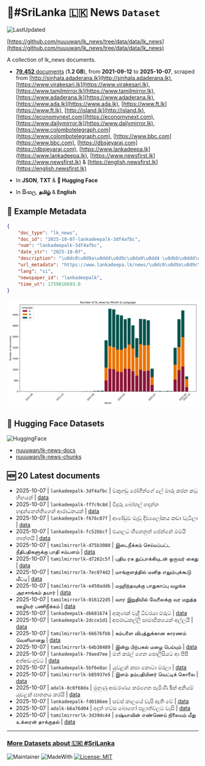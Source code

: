 # 📄#SriLanka 🇱🇰 News `Dataset`

![LastUpdated](https://img.shields.io/badge/last_updated-2025--10--07_11:34:48-green)

[https://github.com/nuuuwan/lk_news/tree/data/data/lk_news](https://github.com/nuuuwan/lk_news/tree/data/data/lk_news)

A collection of lk_news documents.

- [**79,452** documents](https://github.com/nuuuwan/lk_news/tree/data/data/lk_news) (**1.2 GB**), from **2021-09-12** to **2025-10-07**, scraped from [http://sinhala.adaderana.lk](http://sinhala.adaderana.lk), [https://www.virakesari.lk](https://www.virakesari.lk), [https://www.tamilmirror.lk](https://www.tamilmirror.lk), [https://www.adaderana.lk](https://www.adaderana.lk), [https://www.ada.lk](https://www.ada.lk), [https://www.ft.lk](https://www.ft.lk), [http://island.lk](http://island.lk), [https://economynext.com](https://economynext.com), [https://www.dailymirror.lk](https://www.dailymirror.lk), [https://www.colombotelegraph.com](https://www.colombotelegraph.com), [https://www.bbc.com](https://www.bbc.com), [https://dbsjeyaraj.com](https://dbsjeyaraj.com), [https://www.lankadeepa.lk](https://www.lankadeepa.lk), [https://www.newsfirst.lk](https://www.newsfirst.lk) & [https://english.newsfirst.lk](https://english.newsfirst.lk)

- In **JSON**, **TXT** & **🤗 Hugging Face**

- In **සිංහල**, **தமிழ்** & **English**

## 📝 Example Metadata

```json
{
    "doc_type": "lk_news",
    "doc_id": "2025-10-07-lankadeepalk-3df4afbc",
    "num": "lankadeepalk-3df4afbc",
    "date_str": "2025-10-07",
    "description": "\u0dc0\u0d9a\u0dd4\u0d9c\u0da9\u0dd4 \u0dbb\u0ddd\u0d9c\u0dd3\u0db1\u0dca\u0d9c\u0dda \u0dbd\u0dda \u0db8\u0dcf\u0dbb\u0dd4 \u0d9a\u0dbb\u0db1 \u0d9a\u0da7\u0dd4 \u0dc4\u0dd2\u0d9f\u0dba\u0d9a\u0dca",
    "url_metadata": "https://www.lankadeepa.lk/news/\u0dc0\u0d9a\u0d9c\u0da9-\u0dbb\u0d9c\u0db1\u0d9c-\u0dbd-\u0db8\u0dbb-\u0d9a\u0dbb\u0db1-\u0d9a\u0da7-\u0dc4\u0d9f\u0dba\u0d9a/101-680832",
    "lang": "si",
    "newspaper_id": "lankadeepalk",
    "time_ut": 1759816693.0
}
```

![Chart](https://raw.githubusercontent.com/nuuuwan/lk_news/refs/heads/data/data/lk_news/docs_by_month_and_lang.png)

## 🤗 Hugging Face Datasets

![HuggingFace](https://img.shields.io/badge/-HuggingFace-FDEE21?style=for-the-badge&logo=HuggingFace)

- [nuuuwan/lk-news-docs](https://huggingface.co/datasets/nuuuwan/lk-news-docs)
- [nuuuwan/lk-news-chunks](https://huggingface.co/datasets/nuuuwan/lk-news-chunks)

## 🆕 20 Latest documents

- 2025-10-07 | `lankadeepalk-3df4afbc` | වකුගඩු රෝගීන්ගේ ලේ මාරු කරන කටු හිඟයක් | [data](https://github.com/nuuuwan/lk_news/tree/data/data/lk_news/2020s/2025/2025-10-07-lankadeepalk-3df4afbc)
- 2025-10-07 | `lankadeepalk-ff7c9c8d` | වීදුරු බෝතල් හදන්න හඳුන්නෙත්තිගෙන් ආරාධනයක් | [data](https://github.com/nuuuwan/lk_news/tree/data/data/lk_news/2020s/2025/2025-10-07-lankadeepalk-ff7c9c8d)
- 2025-10-07 | `lankadeepalk-f676c87f` | ආණ්ඩුව මැවූ දිව්‍යලෝකය කඩා වැටිලා | [data](https://github.com/nuuuwan/lk_news/tree/data/data/lk_news/2020s/2025/2025-10-07-lankadeepalk-f676c87f)
- 2025-10-07 | `lankadeepalk-fc52bbcf` | එයාලට හීනෙනුත් පේන්නේ මමයි තාත්තයි | [data](https://github.com/nuuuwan/lk_news/tree/data/data/lk_news/2020s/2025/2025-10-07-lankadeepalk-fc52bbcf)
- 2025-10-07 | `tamilmirrorlk-d75b3080` | இடைநீக்கம் செய்யப்பட்ட நீதிபதிகளுக்கு பாதி சம்பளம் | [data](https://github.com/nuuuwan/lk_news/tree/data/data/lk_news/2020s/2025/2025-10-07-tamilmirrorlk-d75b3080)
- 2025-10-07 | `tamilmirrorlk-d7262c5f` | புதிய ரக துப்பாக்கியுடன் ஒருவர் கைது | [data](https://github.com/nuuuwan/lk_news/tree/data/data/lk_news/2020s/2025/2025-10-07-tamilmirrorlk-d7262c5f)
- 2025-10-07 | `tamilmirrorlk-7ec074d2` | மாங்குளத்தில்  மனித எலும்புக்கூடு  மீட்பு | [data](https://github.com/nuuuwan/lk_news/tree/data/data/lk_news/2020s/2025/2025-10-07-tamilmirrorlk-7ec074d2)
- 2025-10-07 | `tamilmirrorlk-e450addb` | மஹிந்தவுக்கு பாதுகாப்பு வழங்க அரசாங்கம் தயார் | [data](https://github.com/nuuuwan/lk_news/tree/data/data/lk_news/2020s/2025/2025-10-07-tamilmirrorlk-e450addb)
- 2025-10-07 | `tamilmirrorlk-016122d5` | வார இறுதியில் வேலைக்கு வர மறுத்த ஊழியர் பணிநீக்கம் | [data](https://github.com/nuuuwan/lk_news/tree/data/data/lk_news/2020s/2025/2025-10-07-tamilmirrorlk-016122d5)
- 2025-10-07 | `lankadeepalk-db681674` | අකුණක් වැදී ධීවරයා මරුට | [data](https://github.com/nuuuwan/lk_news/tree/data/data/lk_news/2020s/2025/2025-10-07-lankadeepalk-db681674)
- 2025-10-07 | `lankadeepalk-2dcce1d1` | අපරාධකල්ලි සාමාජිකයෙක් අල්ලයි | [data](https://github.com/nuuuwan/lk_news/tree/data/data/lk_news/2020s/2025/2025-10-07-lankadeepalk-2dcce1d1)
- 2025-10-07 | `tamilmirrorlk-66676fbb` | கம்பளை விபத்துக்கான காரணம் வெளியானது | [data](https://github.com/nuuuwan/lk_news/tree/data/data/lk_news/2020s/2025/2025-10-07-tamilmirrorlk-66676fbb)
- 2025-10-07 | `tamilmirrorlk-64b38489` | இன்று பிற்பகல் மழை பெய்யும் | [data](https://github.com/nuuuwan/lk_news/tree/data/data/lk_news/2020s/2025/2025-10-07-tamilmirrorlk-64b38489)
- 2025-10-07 | `lankadeepalk-79aed7ee` | මත් කරල් ගෙන පොලීසියට ආ පීසී අත්අඩංගුවට | [data](https://github.com/nuuuwan/lk_news/tree/data/data/lk_news/2020s/2025/2025-10-07-lankadeepalk-79aed7ee)
- 2025-10-07 | `lankadeepalk-5bf6e8ac` | යුවළක් කපා කොටා මරලා | [data](https://github.com/nuuuwan/lk_news/tree/data/data/lk_news/2020s/2025/2025-10-07-lankadeepalk-5bf6e8ac)
- 2025-10-07 | `tamilmirrorlk-b85937e5` | இளம் தம்பதியினர் வெட்டிக் கொலை | [data](https://github.com/nuuuwan/lk_news/tree/data/data/lk_news/2020s/2025/2025-10-07-tamilmirrorlk-b85937e5)
- 2025-10-07 | `adalk-8c0f68da` | මුහුණු ආවරණය කරගෙන පැමිණි 5ක් අනියම් යුවළක් ඝාතනය කරයි | [data](https://github.com/nuuuwan/lk_news/tree/data/data/lk_news/2020s/2025/2025-10-07-adalk-8c0f68da)
- 2025-10-07 | `lankadeepalk-fd0186ee` | සවස් කාලයේ වැසි ඇති වේ | [data](https://github.com/nuuuwan/lk_news/tree/data/data/lk_news/2020s/2025/2025-10-07-lankadeepalk-fd0186ee)
- 2025-10-07 | `adalk-b6a76d04` | අදත් හවස බොහෝ පළාත්වලට වැසි | [data](https://github.com/nuuuwan/lk_news/tree/data/data/lk_news/2020s/2025/2025-10-07-adalk-b6a76d04)
- 2025-10-07 | `tamilmirrorlk-3d39dc44` | ரஷ்யாவின் எண்ணெய் நிலையம் மீது உக்ரைன் தாக்குதல் | [data](https://github.com/nuuuwan/lk_news/tree/data/data/lk_news/2020s/2025/2025-10-07-tamilmirrorlk-3d39dc44)

---

### [More Datasets about 🇱🇰 #SriLanka](https://github.com/nuuuwan/lk_datasets)

![Maintainer](https://img.shields.io/badge/maintainer-nuuuwan-red)
![MadeWith](https://img.shields.io/badge/made_with-python-blue)
[![License: MIT](https://img.shields.io/badge/License-MIT-yellow.svg)](https://opensource.org/licenses/MIT)
